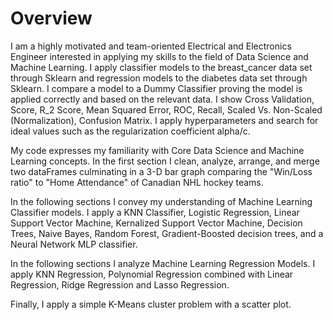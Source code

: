 # Overview

  I am a highly motivated and team-oriented Electrical and Electronics Engineer interested in applying my skills to the field of Data Science and Machine Learning. I apply classifier models to the breast_cancer data set through Sklearn and regression models to the diabetes data set through Sklearn. I compare a model to a Dummy Classifier proving the model is applied correctly and based on the relevant data. I show Cross Validation, Score, R_2 Score, Mean Squared Error, ROC, Recall, Scaled Vs. Non-Scaled (Normalization), Confusion Matrix. I apply hyperparameters and search for ideal values such as the regularization coefficient alpha/c.
  
  My code expresses my familiarity with Core Data Science and Machine Learning concepts. In the first section I clean, analyze, arrange, and merge two dataFrames culminating in a 3-D bar graph comparing the "Win/Loss ratio" to "Home Attendance" of Canadian NHL hockey teams.
  
  In the following sections I convey my understanding of Machine Learning Classifier models. I apply a KNN Classifier, Logistic Regression, Linear Support Vector Machine, Kernalized Support Vector Machine, Decision Trees, Naive Bayes, Random Forest, Gradient-Boosted decision trees, and a Neural Network MLP classifier.
  
  In the following sections I analyze Machine Learning Regression Models. I apply KNN Regression, Polynomial Regression combined with Linear Regression, Ridge Regression and Lasso Regression. 
  
  Finally, I apply a simple K-Means cluster problem with a scatter plot.
